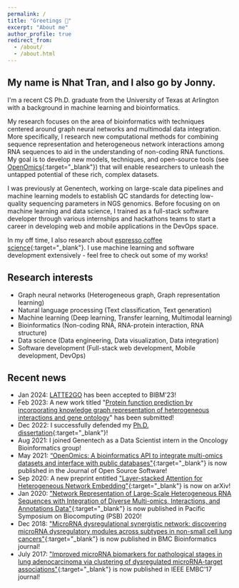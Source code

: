```yaml
---
permalink: /
title: "Greetings 👋"
excerpt: "About me"
author_profile: true
redirect_from: 
  - /about/
  - /about.html
---
```

## My name is Nhat Tran, and I also go by Jonny.

I'm a recent CS Ph.D. graduate from the University of Texas at Arlington with a background in machine learning and bioinformatics. 

My research focuses on the area of bioinformatics with techniques centered around graph neural networks and multimodal data integration. More specifically, I research new computational methods for combining sequence representation and heterogeneous network interactions among RNA sequences to aid in the understanding of non-coding RNA functions. 
My goal is to develop new models, techniques, and open-source tools (see [OpenOmics](https://github.com/JonnyTran/OpenOmics){:target="_blank"}) that will enable researchers to unleash the untapped potential of these rich, complex datasets.

I was previously at Genentech, working on large-scale data pipelines and machine learning models to establish QC standards for detecting low-quality sequencing parameters in NGS genomics. Before focusing on on machine learning and data science, I trained as a full-stack software developer through various internships and hackathons teams to start a career in developing web and mobile applications in the DevOps space.

In my off time, I also research about [espresso coffee science](https://espresso-map.jonny.bio){:target="_blank"}. I use machine learning and software development extensively - feel free to check out some of my works!

## Research interests
- Graph neural networks (Heterogeneous graph, Graph representation learning)
- Natural language processing (Text classification, Text generation)
- Machine learning (Deep learning, Transfer learning, Multimodal learning)
- Bioinformatics (Non-coding RNA, RNA-protein interaction, RNA structure)
- Data science (Data engineering, Data visualization, Data integration)
- Software development (Full-stack web development, Mobile development, DevOps)

## Recent news
- Jan 2024: [LATTE2GO](/files/paper_latte2go.pdf) has been accepted to BIBM'23!
- Feb 2023: A new work titled "[Protein function prediction by incorporating knowledge graph representation of heterogeneous interactions and gene ontology](https://ieeexplore.ieee.org/abstract/document/10385281)" has been submitted!
- Dec 2022: I successfully defended my [Ph.D. dissertation](http://jonnytran.github.io/files/dissertation.pdf){:target="_blank"}!
- Aug 2021: I joined Genentech as a Data Scientist intern in the Oncology Bioinformatics group!
- May 2021: [“OpenOmics: A bioinformatics API to integrate multi-omics datasets and interface with public databases"](https://joss.theoj.org/papers/10.21105/joss.03249.pdf){:target="_blank"} is now published in the Journal of Open Source Software!
- Sep 2020: A new preprint entitled ["Layer-stacked Attention for Heterogeneous Network Embedding"](https://arxiv.org/pdf/2009.08072){:target="_blank"} is now on arXiv!
- Jan 2020: ["Network Representation of Large-Scale Heterogeneous RNA Sequences with Integration of Diverse Multi-omics, Interactions, and Annotations Data"](https://www.worldscientific.com/doi/pdf/10.1142/9789811215636_0044){:target="_blank"} is now published in Pacific Symposium on Biocomputing (PSB) 2020!
- Dec 2018: ["MicroRNA dysregulational synergistic network: discovering microRNA dysregulatory modules across subtypes in non-small cell lung cancers"](https://bmcbioinformatics.biomedcentral.com/articles/10.1186/s12859-018-2536-0){:target="_blank"} is now published in BMC Bioinformatics journal!
- July 2017: ["Improved microRNA biomarkers for pathological stages in lung adenocarcinoma via clustering of dysregulated microRNA-target associations"](https://ieeexplore.ieee.org/abstract/document/8037416/){:target="_blank"} is now published in IEEE EMBC'17 journal!